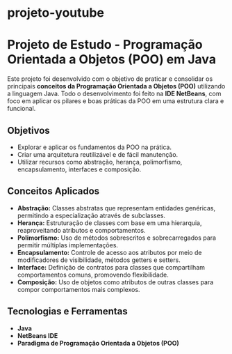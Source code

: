 # projeto-youtube

# Projeto de Estudo - Programação Orientada a Objetos (POO) em Java

Este projeto foi desenvolvido com o objetivo de praticar e consolidar os principais **conceitos da Programação Orientada a Objetos (POO)** utilizando a linguagem Java. Todo o desenvolvimento foi feito na **IDE NetBeans**, com foco em aplicar os pilares e boas práticas da POO em uma estrutura clara e funcional.

## Objetivos

- Explorar e aplicar os fundamentos da POO na prática.
- Criar uma arquitetura reutilizável e de fácil manutenção.
- Utilizar recursos como abstração, herança, polimorfismo, encapsulamento, interfaces e composição.

## Conceitos Aplicados

- **Abstração:** Classes abstratas que representam entidades genéricas, permitindo a especialização através de subclasses.
- **Herança:** Estruturação de classes com base em uma hierarquia, reaproveitando atributos e comportamentos.
- **Polimorfismo:** Uso de métodos sobrescritos e sobrecarregados para permitir múltiplas implementações.
- **Encapsulamento:** Controle de acesso aos atributos por meio de modificadores de visibilidade, métodos getters e setters.
- **Interface:** Definição de contratos para classes que compartilham comportamentos comuns, promovendo flexibilidade.
- **Composição:** Uso de objetos como atributos de outras classes para compor comportamentos mais complexos.

## Tecnologias e Ferramentas

- **Java**
- **NetBeans IDE**
- **Paradigma de Programação Orientada a Objetos (POO)**

##

